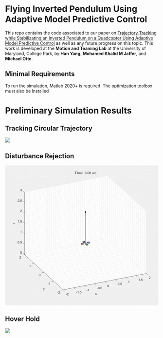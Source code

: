 # Flying Inverted Pendulum Using Adaptive Model Predictive Control

This repo contains the code associated to our paper on [Trajectory Tracking while Stabilizating an Inverted Pendulum on a Quadcopter Using Adaptive Model Predictive Control](https://arc.aiaa.org/doi/abs/10.2514/6.2024-0713) as well as any future progress on this topic. This work is developed at the **Motion and Teaming Lab** at the University of Maryland, College Park, by **Han Yang**, **Mohamed Khalid M Jaffer**, and **Michael Otte**.

## Minimal Requirements
To run the simulation, Matlab 2020+ is required. The optimization toolbox must also be Installed

# Preliminary Simulation Results
## Tracking Circular Trajectory
![](https://github.com/yhan0117/fly_inv_pend/blob/main/docs/presentation/circle.gif)

## Disturbance Rejection
![](https://github.com/yhan0117/fly_inv_pend/blob/main/docs/presentation/dist_rejc.gif)

## Hover Hold
![](https://github.com/yhan0117/fly_inv_pend/blob/main/docs/presentation/hover.gif)
